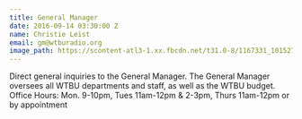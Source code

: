 ```yaml
---
title: General Manager
date: 2016-09-14 03:30:00 Z
name: Christie Leist
email: gm@wtburadio.org
image_path: https://scontent-atl3-1.xx.fbcdn.net/t31.0-8/1167331_10152727258303958_2635065986383545305_o.jpg
---
```


Direct general inquiries to the General Manager. The General Manager oversees all WTBU departments and staff, as well as the WTBU budget.
Office Hours: Mon. 9-10pm, Tues 11am-12pm & 2-3pm, Thurs 11am-12pm or by appointment
